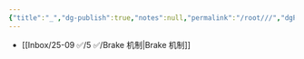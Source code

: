 ```yaml
---
{"title":"_","dg-publish":true,"notes":null,"permalink":"/root///","dgPassFrontmatter":true,"created":"2025-04-16T14:31:07.624+08:00","updated":"2025-04-16T14:39:09.152+08:00"}
---
```



- [[Inbox/25-09 ✅/5 ✅/Brake 机制\|Brake 机制]]
